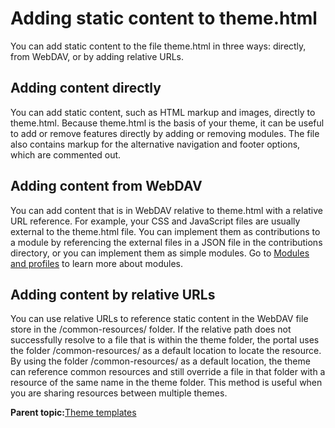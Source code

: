 # Adding static content to theme.html 

You can add static content to the file theme.html in three ways: directly, from WebDAV, or by adding relative URLs.

## Adding content directly

You can add static content, such as HTML markup and images, directly to theme.html. Because theme.html is the basis of your theme, it can be useful to add or remove features directly by adding or removing modules. The file also contains markup for the alternative navigation and footer options, which are commented out.

## Adding content from WebDAV

You can add content that is in WebDAV relative to theme.html with a relative URL reference. For example, your CSS and JavaScript files are usually external to the theme.html file. You can implement them as contributions to a module by referencing the external files in a JSON file in the contributions directory, or you can implement them as simple modules. Go to [Modules and profiles](themeopt_themedev_modules_profiles.md#) to learn more about modules.

## Adding content by relative URLs

You can use relative URLs to reference static content in the WebDAV file store in the /common-resources/ folder. If the relative path does not successfully resolve to a file that is within the theme folder, the portal uses the folder /common-resources/ as a default location to locate the resource. By using the folder /common-resources/ as a default location, the theme can reference common resources and still override a file in that folder with a resource of the same name in the theme folder. This method is useful when you are sharing resources between multiple themes.

**Parent topic:**[Theme templates ](../dev-theme/themeopt_themedev_theme_templates.md)

